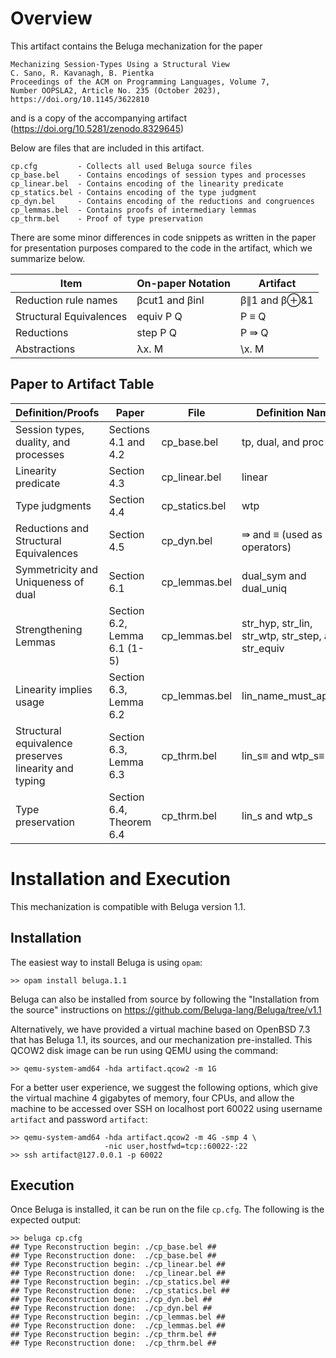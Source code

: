 # Overview

This artifact contains the Beluga mechanization for the paper

    Mechanizing Session-Types Using a Structural View
    C. Sano, R. Kavanagh, B. Pientka
    Proceedings of the ACM on Programming Languages, Volume 7,
    Number OOPSLA2, Article No. 235 (October 2023),
    https://doi.org/10.1145/3622810

and is a copy of the accompanying artifact (https://doi.org/10.5281/zenodo.8329645)

Below are files that are included in this artifact.

	cp.cfg         - Collects all used Beluga source files
	cp_base.bel    - Contains encodings of session types and processes
	cp_linear.bel  - Contains encoding of the linearity predicate
	cp_statics.bel - Contains encoding of the type judgment
	cp_dyn.bel     - Contains encoding of the reductions and congruences
	cp_lemmas.bel  - Contains proofs of intermediary lemmas
	cp_thrm.bel    - Proof of type preservation

There are some minor differences in code snippets as written in the
paper for presentation purposes compared to the code in the artifact,
which we summarize below.

| Item                    | On-paper Notation | Artifact     |
|-------------------------|-------------------|--------------|
| Reduction rule names    | βcut1 and βinl    | β∥1 and β⊕&1 |
| Structural Equivalences | equiv P Q         | P ≡ Q        |
| Reductions              | step P Q          | P ⇛ Q        |
| Abstractions            | λx. M             | \x. M        |

## Paper to Artifact Table

| Definition/Proofs                                     | Paper                        | File           | Definition Name                                    |
|-------------------------------------------------------|------------------------------|----------------|----------------------------------------------------|
| Session types, duality, and processes                 | Sections 4.1 and 4.2         | cp_base.bel    | tp, dual, and proc                                 |
| Linearity predicate                                   | Section 4.3                  | cp_linear.bel  | linear                                             |
| Type judgments                                        | Section 4.4                  | cp_statics.bel | wtp                                                |
| Reductions and Structural Equivalences                | Section 4.5                  | cp_dyn.bel     | ⇛ and ≡ (used as infix operators)                  |
| Symmetricity and Uniqueness of dual                   | Section 6.1                  | cp_lemmas.bel  | dual_sym and dual_uniq                             |
| Strengthening Lemmas                                  | Section 6.2, Lemma 6.1 (1-5) | cp_lemmas.bel  | str_hyp, str_lin, str_wtp, str_step, and str_equiv |
| Linearity implies usage                               | Section 6.3, Lemma 6.2       | cp_lemmas.bel  | lin_name_must_appear                               |
| Structural equivalence preserves linearity and typing | Section 6.3, Lemma 6.3       | cp_thrm.bel    | lin_s≡ and wtp_s≡                                  |
| Type preservation                                     | Section 6.4, Theorem 6.4     | cp_thrm.bel    | lin_s and wtp_s                                    |


# Installation and Execution

This mechanization is compatible with Beluga version 1.1.

## Installation

The easiest way to install Beluga is using `opam`:

    >> opam install beluga.1.1

Beluga can also be installed from source by following the "Installation
from the source" instructions on
https://github.com/Beluga-lang/Beluga/tree/v1.1

Alternatively, we have provided a virtual machine based on OpenBSD 7.3
that has Beluga 1.1, its sources, and our mechanization pre-installed.
This QCOW2 disk image can be run using QEMU using the command:

    >> qemu-system-amd64 -hda artifact.qcow2 -m 1G

For a better user experience, we suggest the following options, which
give the virtual machine 4 gigabytes of memory, four CPUs, and allow
the machine to be accessed over SSH on localhost port 60022 using
username `artifact` and password `artifact`:

    >> qemu-system-amd64 -hda artifact.qcow2 -m 4G -smp 4 \
                         -nic user,hostfwd=tcp::60022-:22
    >> ssh artifact@127.0.0.1 -p 60022

## Execution

Once Beluga is installed, it can be run on the file `cp.cfg`. The
following is the expected output:

	>> beluga cp.cfg
	## Type Reconstruction begin: ./cp_base.bel ##
	## Type Reconstruction done:  ./cp_base.bel ##
	## Type Reconstruction begin: ./cp_linear.bel ##
	## Type Reconstruction done:  ./cp_linear.bel ##
	## Type Reconstruction begin: ./cp_statics.bel ##
	## Type Reconstruction done:  ./cp_statics.bel ##
	## Type Reconstruction begin: ./cp_dyn.bel ##
	## Type Reconstruction done:  ./cp_dyn.bel ##
	## Type Reconstruction begin: ./cp_lemmas.bel ##
	## Type Reconstruction done:  ./cp_lemmas.bel ##
	## Type Reconstruction begin: ./cp_thrm.bel ##
	## Type Reconstruction done:  ./cp_thrm.bel ##
